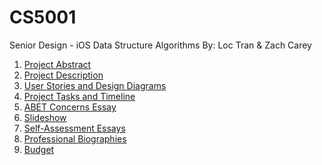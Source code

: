 # CS5001
Senior Design - iOS Data Structure Algorithms
By: Loc Tran & Zach Carey

1. [Project Abstract](Capstone/Abstract.md)
2. [Project Description](Capstone/Description.md)
3. [User Stories and Design Diagrams](Capstone/Design)
4. [Project Tasks and Timeline](Capstone/Tasks)
5. [ABET Concerns Essay](Capstone/ABET.md)
6. [Slideshow](Capstone/Slideshow)
7. [Self-Assessment Essays](Capstone/Team/Self-Assessment%20Essays)
8. [Professional Biographies](Capstone/Team/Professional%20Biographies)
9. [Budget](Capstone/Budget)
